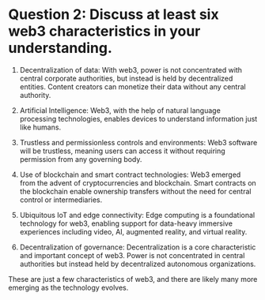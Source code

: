# Question 2: Discuss at least six web3 characteristics in your understanding.

1. Decentralization of data:
   With web3, power is not concentrated with central corporate authorities, but instead is held by decentralized entities. Content creators can monetize their data without any central authority.

2. Artificial Intelligence:
   Web3, with the help of natural language processing technologies, enables devices to understand information just like humans.

3. Trustless and permissionless controls and environments:
   Web3 software will be trustless, meaning users can access it without requiring permission from any governing body.

4. Use of blockchain and smart contract technologies:
   Web3 emerged from the advent of cryptocurrencies and blockchain. Smart contracts on the blockchain enable ownership transfers without the need for central control or intermediaries.

5. Ubiquitous IoT and edge connectivity:
   Edge computing is a foundational technology for web3, enabling support for data-heavy immersive experiences including video, AI, augmented reality, and virtual reality.

6. Decentralization of governance:
   Decentralization is a core characteristic and important concept of web3. Power is not concentrated in central authorities but instead held by decentralized autonomous organizations.

These are just a few characteristics of web3, and there are likely many more emerging as the technology evolves.
